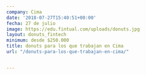 ```yaml
---
company: Cima
date: '2018-07-27T15:40:51+00:00'
fecha: 27 de julio
image: https://edu.fintual.com/uploads/donuts.jpg
layout: donuts_fintech
minimum: desde $250.000
title: donuts para los que trabajan en Cima
url: "/donuts-para-los-que-trabajan-en-cima/"


---
```

